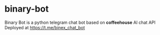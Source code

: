# binary-bot
Binary Bot is a python telegram chat bot based on **coffeehouse** AI chat API
Deployed at https://t.me/binex_chat_bot
